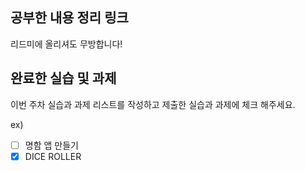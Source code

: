 ## 공부한 내용 정리 링크
리드미에 올리셔도 무방합니다!

## 완료한 실습 및 과제
이번 주차 실습과 과제 리스트를 작성하고 제출한 실습과 과제에 체크 해주세요.

ex)
- [ ] 명함 앱 만들기
- [X] DICE ROLLER
